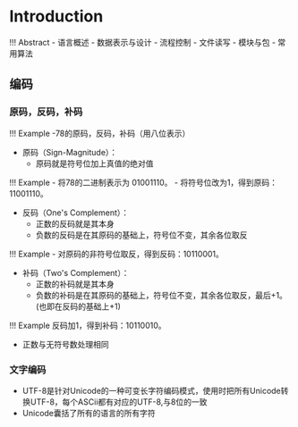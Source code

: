 # Introduction

!!! Abstract
    - 语言概述
    - 数据表示与设计
    - 流程控制
    - 文件读写
    - 模块与包
    - 常用算法

## 编码

### 原码，反码，补码

!!! Example
    -78的原码，反码，补码（用八位表示）

- 原码（Sign-Magnitude）：
  - 原码就是符号位加上真值的绝对值
  
!!! Example
    - 将78的二进制表示为 01001110。
    - 将符号位改为1，得到原码：11001110。

- 反码（One's Complement）：
  - 正数的反码就是其本身
  - 负数的反码是在其原码的基础上，符号位不变，其余各位取反

!!! Example
    - 对原码的非符号位取反，得到反码：10110001。

- 补码（Two's Complement）：
  - 正数的补码就是其本身
  - 负数的补码是在其原码的基础上，符号位不变，其余各位取反，最后+1。(也即在反码的基础上+1)
  
!!! Example
    反码加1，得到补码：10110010。

- 正数与无符号数处理相同

### 文字编码

- UTF-8是针对Unicode的一种可变长字符编码模式，使用时把所有Unicode转换UTF-8，每个ASCii都有对应的UTF-8,与8位的一致
- Unicode囊括了所有的语言的所有字符